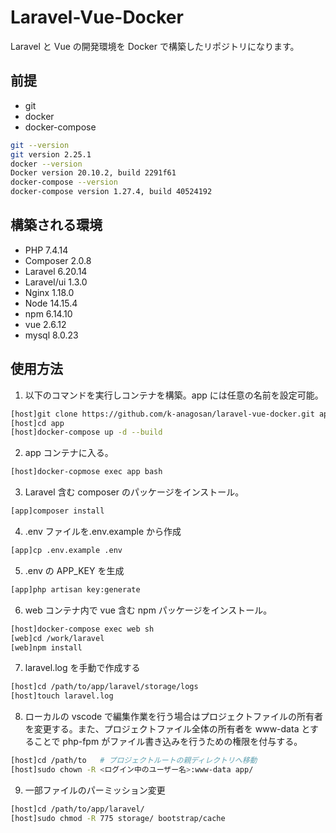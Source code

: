 # Laravel-Vue-Docker

Laravel と Vue の開発環境を Docker で構築したリポジトリになります。

## 前提

- git
- docker
- docker-compose

```bash
git --version
git version 2.25.1
docker --version
Docker version 20.10.2, build 2291f61
docker-compose --version
docker-compose version 1.27.4, build 40524192
```

## 構築される環境

- PHP 7.4.14
- Composer 2.0.8
- Laravel 6.20.14
- Laravel/ui 1.3.0
- Nginx 1.18.0
- Node 14.15.4
- npm 6.14.10
- vue 2.6.12
- mysql 8.0.23

## 使用方法

1. 以下のコマンドを実行しコンテナを構築。app には任意の名前を設定可能。

```bash
[host]git clone https://github.com/k-anagosan/laravel-vue-docker.git app
[host]cd app
[host]docker-compose up -d --build
```

2. app コンテナに入る。

```bash
[host]docker-copmose exec app bash
```

3. Laravel 含む composer のパッケージをインストール。

```bash
[app]composer install
```

4. .env ファイルを.env.example から作成

```bash
[app]cp .env.example .env
```

5. .env の APP_KEY を生成

```bash
[app]php artisan key:generate
```

6. web コンテナ内で vue 含む npm パッケージをインストール。

```bash
[host]docker-compose exec web sh
[web]cd /work/laravel
[web]npm install
```

7. laravel.log を手動で作成する

```bash
[host]cd /path/to/app/laravel/storage/logs
[host]touch laravel.log
```

8. ローカルの vscode で編集作業を行う場合はプロジェクトファイルの所有者を変更する。また、プロジェクトファイル全体の所有者を www-data とすることで php-fpm がファイル書き込みを行うための権限を付与する。

```bash
[host]cd /path/to   # プロジェクトルートの親ディレクトリへ移動
[host]sudo chown -R <ログイン中のユーザー名>:www-data app/
```

9. 一部ファイルのパーミッション変更

```bash
[host]cd /path/to/app/laravel/
[host]sudo chmod -R 775 storage/ bootstrap/cache
```
